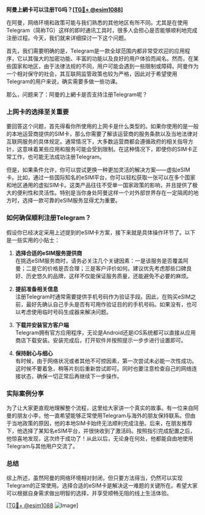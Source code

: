 **阿曼上網卡可以注册TG吗？[[TG💪+ @esim1088](https://t.me/s/esim1088)]**

在阿曼，网络环境和政策可能与我们熟悉的其他地区有所不同。尤其是在使用Telegram（简称TG）这样的即时通讯工具时，很多人会担心是否能够顺利地完成注册过程。今天，我们就来详细探讨一下这个问题。

首先，我们需要明确的是，Telegram是一款全球范围内都非常受欢迎的应用程序，它以其强大的加密功能、丰富的功能以及良好的用户体验而闻名。然而，在某些国家和地区，由于法律法规的不同，用户可能会遇到一些限制或障碍。阿曼作为一个相对保守的社会，其互联网监管政策也较为严格，因此对于希望使用Telegram的用户来说，确实需要多做一些功课。

那么，问题来了：阿曼的上網卡是否支持注册Telegram呢？

### 上网卡的选择至关重要

要回答这个问题，首先得看你所使用的上网卡是什么类型的。如果你使用的是一般的本地运营商提供的SIM卡，那么你需要了解该运营商的服务条款以及当地法律对互联网服务的具体规定。通常情况下，大多数运营商都会遵循政府的相关指导方针，这意味着某些应用和服务可能会受到限制。在这种情况下，即使你的SIM卡正常工作，也可能无法成功注册Telegram。

但是，如果条件允许，你可以尝试更换一种更加灵活的解决方案——虚拟eSIM卡。比如，通过一些国际知名的eSIM平台，你可以轻松获取一张可以在多个国家和地区通用的虚拟SIM卡。这类产品往往不受单一国家政策的影响，并且提供了极大的便利性和灵活性。特别是当你身处阿曼这样一个对外部世界存在一定隔阂的地方时，选择一款可靠的eSIM服务显得尤为重要。

### 如何确保顺利注册Telegram？

假设你已经决定采用上述提到的eSIM卡方案，接下来就是具体操作环节了。以下是一些实用的小贴士：

1. **选择合适的eSIM服务提供商**  
   在挑选eSIM服务商时，请务必关注几个关键因素：一是该服务是否覆盖阿曼；二是它的价格是否合理；三是客户评价如何。建议优先考虑那些口碑良好、历史悠久的品牌，这样不仅能保证服务质量，还能避免不必要的麻烦。

2. **提前准备相关信息**  
   注册Telegram时通常需要提供手机号码作为验证手段。因此，在购买eSIM之前，最好先确认自己手头是否有可用作验证目的的手机号码。如果没有，也可以考虑使用临时号码生成器来解决问题。

3. **下载并安装官方客户端**  
   Telegram拥有官方应用程序，无论是Android还是iOS系统都可以直接从应用商店下载安装。安装完成后，打开软件并按照提示一步步进行设置即可。

4. **保持耐心与细心**  
   有时候，由于网络状况或者其他不可控因素，第一次尝试未必能一次性成功。这时候不要着急，稍等片刻后重新尝试即可。同时也要注意检查自己的网络连接状态，确保一切正常后再继续下一步操作。

### 实际案例分享

为了让大家更直观地理解整个流程，这里给大家讲一个真实的故事。有一位来自阿曼的朋友小李，他一直希望能够正常使用Telegram与海外的朋友保持联系。但由于当地政策的原因，他的本地SIM卡始终无法顺利完成注册。后来，在朋友推荐下，他选择了某知名eSIM平台，并很快收到了激活码。按照指引完成配置之后，他惊喜地发现，这次终于成功了！从此以后，无论身在何处，他都能自由地使用Telegram与其他用户交流了。

### 总结

综上所述，虽然阿曼的网络环境相对封闭，但只要方法得当，仍然可以实现Telegram的正常使用。选择合适的eSIM卡是解决这一难题的关键所在。希望大家可以根据自身需求做出明智的选择，并享受顺畅无阻的线上生活体验。

[[TG💪+ @esim1088](https://t.me/s/esim1088) ![Image](https://i.postimg.cc/4NQfJmqS/Snipaste-2025-05-13-00-14-12.png)]